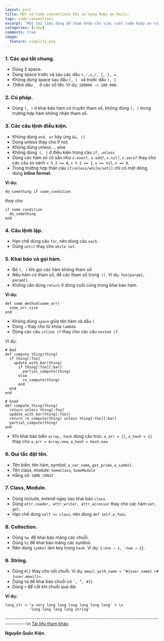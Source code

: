 ```yaml
---
layout: post
title: Một số Code conventions khi sử dụng Ruby on Rails.
tags: code-conventions
excerpt: "Một tài liệu dùng để tham khảo cho việc viết code Ruby on rails trở nên tốt hơn."
categories: [ruby]
comments: true
image:
  feature: simplify.png
---
```

### 1. Các qui tắt chung.
- Dùng 2 space.
- Dùng space trước và sau các dấu `+,-,x,/, {, }, =`.
- Không dùng space sau dấu `(, [ ` và trước dấu  `), ]`.
- Thêm dấu  `_ ` ở các số lớn. Ví dụ: `100000 –> 100_000`.

### 2. Cú pháp.
- Dùng `(, )` ở khai báo hàm có truyền tham số, không dùng `(, )` trong trường hợp hàm không nhận tham số.

### 3. Các câu lệnh điều kiện.
- Không dùng `and, or` hãy ùng `&&, ||`
- Dùng unless thay cho if not.
- Không dùng unless … else
- Không dùng` (, )` ở điều kiện trong câu `if, unless`
- Dùng các hàm số có sẵn như `x.even?`,` x.odd?`, `x.nil?`, `x.zero?` thay cho các câu so sánh `x % 2 == 0`, `x % 2 == 1`, `x == nil`, `x == 0`.
- Trong trường hợp thân câu `if/unless/while/until` chỉ có một dòng, dùng **inline format**. 

**Ví dụ:**

```
do_something if some_condition
```
*thay cho*
```
if some_condition  
  do_something  
end
```

### 4. Câu lệnh lặp.
- Hạn chế dùng câu `for`, nên dùng câu `each`.
- Dùng `until` thay cho `while not`.

### 5. Khai báo và gọi hàm.
- Bỏ `(, )` khi gọi các hàm không tham số
- Nếu hàm có tham số, để các tham số trong` ()`. Ví dụ: `foo(param1, param2)`.
- Không cần dùng `return` ở dòng cuối cùng trong khai báo hàm.

**Ví dụ:**

```
def some_method(some_arr)
  some_arr.size
end
```

- Không dùng `space` giữa tên hàm và dấu `(`
- Dùng `→` thay cho từ khóa `lambda`
- Dùng các câu `inline if` thay cho các câu `nested if`. 
 
Ví dụ:
```
# Bad
def compute_thing(thing)
  if thing[:foo]
    update_with_bar(thing)
      if thing[:foo][:bar]
        partial_compute(thing)
      else
        re_compute(thing)
      end
  end
end
```

``` 
# Good
def compute_thing(thing)
  return unless thing[:foo]
  update_with_bar(thing[:foo])
  return re_compute(thing) unless thing[:foo][:bar]
  partial_compute(thing)
end
```

- Khi khai báo biến `array, hash` dùng cấu trúc: `a_arr = []`, `a_hash = {}` thay cho `a_arr = Array.new`, `a_hash = Hash.new`

### 6. Qui tắc đặt tên.
- Tên biến, tên hàm, symbol: `a_var_name`, `get_prime`, `a_symbol`.
- Tên class, module: `SomeClass`, `SomeModule`
- Hằng số: `SOME_CONST`

### 7. Class, Module.
- Dùng include, extend ngay sau khai báo `class`.
- Dùng `attr_reader, attr_writer, attr_accessor` thay cho các hàm `set, get`.
- Hạn chế dùng `self << class`, nên dùng `def self.a_func`.

### 8. Collection.
- Dùng `%w `để khai báo mảng các chuỗi.
- Dùng `%i` để khai báo mảng các symbol.
- Nên dùng `symbol` làm key trong `hash`. Ví dụ: `{:one ⇒ 1, :two ⇒ 2}`.

### 9. String.
- Dùng `#{}` thay cho nối chuỗi. Ví dụ: `email_with_name = "#{user.name} <#{user.email}>`.
- Dùng `%Q` để khai báo chuỗi có `', ”, #{}`.
- Dùng `+` để cắt khi chuỗi quá dài. 
 
**Ví dụ:**
```
long_str = 'a very long long long long long long' + \n
           'long long long long string'
```
-----------------------------------------------------------------------------------------\n
[Tài liệu tham khảo](https://github.com/scrum2b/ruby-style-guide/blob/master/README-viVN.md)

**Nguyễn Quốc Kiện.**